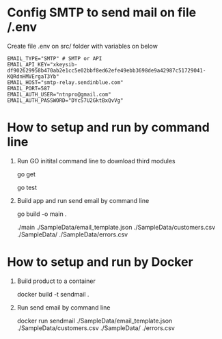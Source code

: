 
# Config SMTP to send mail on file /.env

Create file .env on src/ folder with variables on below

    EMAIL_TYPE="SMTP" # SMTP or API
    EMAIL_API_KEY="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"
    EMAIL_HOST="smtp-relay.sendinblue.com"
    EMAIL_PORT=587
    EMAIL_AUTH_USER="ntnpro@gmail.com"
    EMAIL_AUTH_PASSWORD="DYcS7U2GktBxQvVg"


# How to setup and run by command line

1. Run GO initital command line to download third modules

    go get
    
    go test

2. Build app and run send email by command line

    go build -o main .
    
    ./main ./SampleData/email_template.json ./SampleData/customers.csv ./SampleData/ ./SampleData/errors.csv


# How to setup and run by Docker

1. Build product to a container

    docker build -t sendmail .

2. Run send email by command line

    docker run sendmail ./SampleData/email_template.json ./SampleData/customers.csv ./SampleData/ ./errors.csv
